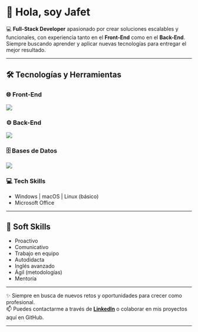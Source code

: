 <!--# Hi there 👋

- 😄 [Linkedin profile](https://www.linkedin.com/in/jafet-solano-394684208/)
 - 🌱 I’m currently learning React and React Native
- 👯 I’m looking to collaborate on React projects
## Works 😄
### React
- ⚡ [Rick and morty React app](https://jasomar.github.io/react-rick-and-morty/)
- ⚡ [First CRUD React](https://react-rtk-crud.vercel.app)
- ⚡ [Ecommerce Design ](https://react-ecommerce-desing.vercel.app)

### HTML5 + CSS3 Responsive
-  ⚡[Furniture Store](https://ecommerce-css.vercel.app)
-  ⚡[TechPRO](https://headset-phi.vercel.app)
-  ⚡[ArquitecturaBosque](https://arqui-ruddy.vercel.app)-->



# 👋 Hola, soy Jafet  

💻 **Full-Stack Developer** apasionado por crear soluciones escalables y funcionales, con experiencia tanto en el **Front-End** como en el **Back-End**.  
Siempre buscando aprender y aplicar nuevas tecnologías para entregar el mejor resultado.  

---

## 🛠️ Tecnologías y Herramientas  

### 🌐 Front-End
<div align="left">
  <img src="https://skillicons.dev/icons?i=html,css,sass,bootstrap,react,js,ts" />
</div>

### ⚙️ Back-End
<div align="left">
  <img src="https://skillicons.dev/icons?i=nodejs,dotnet,cs" />
</div>

### 🗄️ Bases de Datos
<div align="left">
  <img src="https://skillicons.dev/icons?i=mysql,mongodb,postgres" />
</div>

### 💻 Tech Skills
- Windows | macOS | Linux (básico)  
- Microsoft Office  

---

## 🤝 Soft Skills
- Proactivo  
- Comunicativo  
- Trabajo en equipo  
- Autodidacta  
- Inglés avanzado  
- Ágil (metodologías)  
- Mentoría  

---

✨ Siempre en busca de nuevos retos y oportunidades para crecer como profesional.  
📫 Puedes contactarme a través de **[LinkedIn](https://linkedin.com/in/)** o colaborar en mis proyectos aquí en GitHub.  

---



<!-- - ⚡ [Admin Panel React](https://tempale-react.vercel.app)

⚡ [First Node App](https://node-webserve-production.up.railway.app)-->
<!--
**jasomar/jasomar** is a ✨ _special_ ✨ repository because its `README.md` (this file) appears on your GitHub profile.

Here are some ideas to get you started:

- 🔭 I’m currently working on ...
- 🌱 I’m currently learning ...
- 👯 I’m looking to collaborate on ...
- 🤔 I’m looking for help with ...
- 💬 Ask me about ...
- 📫 How to reach me: ...
- 😄 Pronouns: ...
- ⚡ Fun fact: ...
-->

